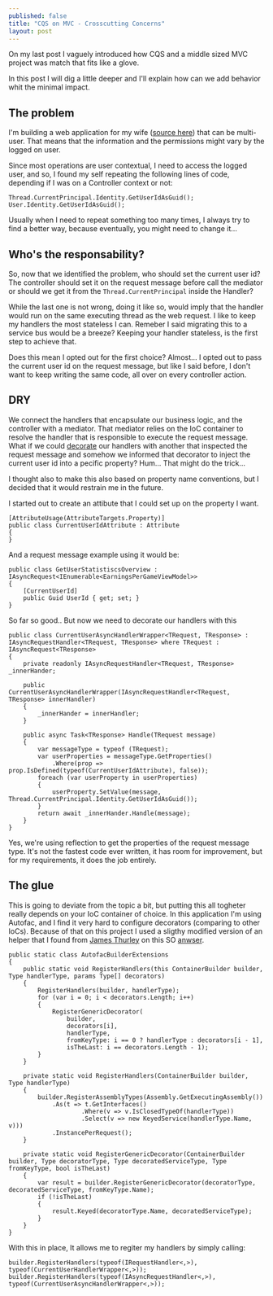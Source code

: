 ```yaml
---
published: false
title: "CQS on MVC - Crosscutting Concerns"
layout: post
---
```


On my last post I vaguely introduced how CQS and a middle sized MVC project was match that fits like a glove.

In this post I will dig a little deeper and I'll explain how can we add behavior whit the minimal impact.

## The problem

I'm building a web application for my wife ([source here](https://github.com/kappy/LuckyMe)) that can be multi-user. That means that the information and the permissions might vary by the logged on user.

Since most operations are user contextual, I need to access the logged user, and so, I found my self repeating the following lines of code, depending if I was on a Controller context or not:

    Thread.CurrentPrincipal.Identity.GetUserIdAsGuid();
    User.Identity.GetUserIdAsGuid();

Usually when I need to repeat something too many times, I always try to find a better way, because eventually, you might need to change it...

## Who's the responsability?

So, now that we identified the problem, who should set the current user id? The controller should set it on the request message before call the mediator or should we get it from the `Thread.CurrentPrincipal` inside the Handler?

While the last one is not wrong, doing it like so, would imply that the handler would run on the same executing thread as the web request. I like to keep my handlers the most stateless I can. Remeber I said migrating this to a service bus would be a breeze? Keeping your handler stateless, is the first step to achieve that.

Does this mean I opted out for the first choice? Almost... I opted out to pass the current user id on the request message, but like I said before, I don't want to keep writing the same code, all over on every controller action.

## DRY

We connect the handlers that encapsulate our business logic, and the controller with a mediator. That mediator relies on the IoC container to resolve the handler that is responsible to execute the request message. What if we could [decorate](https://en.wikipedia.org/wiki/Decorator_pattern) our handlers with another that inspected the request message and somehow we informed that decorator to inject the current user id into a pecific property? Hum... That might do the trick...

I thought also to make this also based on property name conventions, but I decided that it would restrain me in the future.

I started out to create an attibute that I could set up on the property I want.

    [AttributeUsage(AttributeTargets.Property)]
    public class CurrentUserIdAttribute : Attribute
    {
    }

And a request message example using it would be:

    public class GetUserStatistiscsOverview : IAsyncRequest<IEnumerable<EarningsPerGameViewModel>>
    {
        [CurrentUserId]
        public Guid UserId { get; set; }
    }

So far so good.. But now we need to decorate our handlers with this

    public class CurrentUserAsyncHandlerWrapper<TRequest, TResponse> : IAsyncRequestHandler<TRequest, TResponse> where TRequest : IAsyncRequest<TResponse>
    {
        private readonly IAsyncRequestHandler<TRequest, TResponse> _innerHander;

        public CurrentUserAsyncHandlerWrapper(IAsyncRequestHandler<TRequest, TResponse> innerHandler)
        {
            _innerHander = innerHandler;
        }

        public async Task<TResponse> Handle(TRequest message)
        {
            var messageType = typeof (TRequest);
            var userProperties = messageType.GetProperties()
                .Where(prop => prop.IsDefined(typeof(CurrentUserIdAttribute), false));
            foreach (var userProperty in userProperties)
            {
                userProperty.SetValue(message, Thread.CurrentPrincipal.Identity.GetUserIdAsGuid());
            }
            return await _innerHander.Handle(message);
        }
    }

Yes, we're using reflection to get the properties of the request message type. It's not the fastest code ever written, it has room for improvement, but for my requirements, it does the job entirely.

## The glue

This is going to deviate from the topic a bit, but putting this all togheter really depends on your IoC container of choice. In this application I'm using Autofac, and I find it very hard to configure decorators (comparing to other IoCs). Because of that on this project I used a sligthy modified version of an helper that I found from [James Thurley](http://stackoverflow.com/users/37725/james-thurley) on this SO [anwser](http://stackoverflow.com/a/26018954/4634243).

    public static class AutofacBuilderExtensions
    {
        public static void RegisterHandlers(this ContainerBuilder builder, Type handlerType, params Type[] decorators)
        {
            RegisterHandlers(builder, handlerType);
            for (var i = 0; i < decorators.Length; i++)
            {
                RegisterGenericDecorator(
                    builder,
                    decorators[i],
                    handlerType,
                    fromKeyType: i == 0 ? handlerType : decorators[i - 1],
                    isTheLast: i == decorators.Length - 1);
            }
        }

        private static void RegisterHandlers(ContainerBuilder builder, Type handlerType)
        {
            builder.RegisterAssemblyTypes(Assembly.GetExecutingAssembly())
                .As(t => t.GetInterfaces()
                        .Where(v => v.IsClosedTypeOf(handlerType))
                        .Select(v => new KeyedService(handlerType.Name, v)))
                .InstancePerRequest();
        }

        private static void RegisterGenericDecorator(ContainerBuilder builder, Type decoratorType, Type decoratedServiceType, Type fromKeyType, bool isTheLast)
        {
            var result = builder.RegisterGenericDecorator(decoratorType, decoratedServiceType, fromKeyType.Name);
            if (!isTheLast)
            {
                result.Keyed(decoratorType.Name, decoratedServiceType);
            }
        }
    }

With this in place, It allows me to regiter my handlers by simply calling:

    builder.RegisterHandlers(typeof(IRequestHandler<,>), typeof(CurrentUserHandlerWrapper<,>));
    builder.RegisterHandlers(typeof(IAsyncRequestHandler<,>), typeof(CurrentUserAsyncHandlerWrapper<,>));
    
